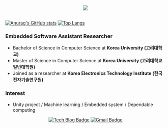 <div align = "center">
<a href="https://hits.seeyoufarm.com"><img src="https://hits.seeyoufarm.com/api/count/incr/badge.svg?url=https%3A%2F%2Fgithub.com%2FChulgooKim&count_bg=%23EB8B10&title_bg=%23684327&icon=&icon_color=%23E7E7E7&title=VISIT&edge_flat=false"/></a>
  

  
</div>

<br>

[![Anurag's GitHub stats](https://github-readme-stats.vercel.app/api?username=ChulgooKim)](https://github.com/anuraghazra/github-readme-stats)
[![Top Langs](https://github-readme-stats.vercel.app/api/top-langs/?username=ChulgooKim&count_private=TRUE)](https://github.com/anuraghazra/github-readme-stats)
<br>



### Embedded Software Assistant Researcher

- Bachelor of Science in Computer Science at **Korea University (고려대학교)**
- Master of Science in Computer Science at **Korea University (고려대학교 일반대학원)**
- Joined as a researcher at **Korea Electronics Technology Institute (한국전자기술연구원)**

### Interest

- Unity project / Machine learning / Embedded system / Dependable computing

<div align = "center">
  
  [![Tech Blog Badge](http://img.shields.io/badge/-Tech%20blog-black?style=flat-square&logo=github&link=https://ChulgooKim.github.io/)](https://ChulgooKim.github.io/) 
  [![Gmail Badge](https://img.shields.io/badge/Gmail-d14836?style=flat-square&logo=Gmail&logoColor=white&link=mailto:kcgkyg@gmail.com)](mailto:kcgkyg@gmail.com)
</div>

